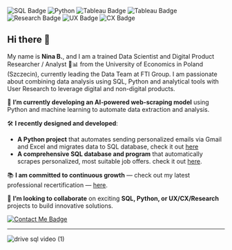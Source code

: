![SQL Badge](https://img.shields.io/badge/SQL-FFD700) ![Python](https://img.shields.io/badge/Python-006400) ![Tableau Badge](https://img.shields.io/badge/DataVisualisation-8A2BE2) 
![Tableau Badge](https://img.shields.io/badge/DataAnalysis-007ACC?style=flat-square) ![Research Badge](https://img.shields.io/badge/Research%20-FF0000?style=flat-square) ![UX Badge](https://img.shields.io/badge/UX-800000?style=flat-square) ![CX Badge](https://img.shields.io/badge/CX-660000?style=flat-square)







## Hi there 👋 

My name is **Nina B.**, and I am a trained Data Scientist and Digital Product Researcher / Analyst 🐍📊 from the University of Economics in Poland (Szczecin), currently leading the Data Team at FTI Group. 
I am passionate about combining data analysis using SQL, Python and analytical tools with User Research to leverage digital and non-digital products.

:seedling: **I’m currently developing an AI-powered web-scraping model** using Python and machine learning
to automate data extraction and analysis.

:hammer_and_wrench: **I recently designed and developed**:  
- **A Python project** that automates sending personalized emails via Gmail and Excel and migrates data to SQL database, check it out [here](https://github.com/ninryt/automated-email-sender)
- **A comprehensive SQL database and program** that automatically scrapes personalized, most suitable job offers. check it out [here](https://github.com/ninryt/python-sql-web_jobscraper).

:books: **I am committed to continuous growth** — check out my latest professional recertification  — [here](./recertification.md).

:handshake: **I’m looking to collaborate** on exciting **SQL, Python, or UX/CX/Research** projects to build innovative solutions.


[![Contact Me Badge](https://img.shields.io/badge/Contact%20Me-FFD700?style=for-the-badge&logo=gmail&logoColor=black)](mailto:nbryttel@gmail.com)

---


![drive sql video (1)](https://github.com/user-attachments/assets/4b950894-6614-446f-bcca-703cffe53c77)
<!--
**ninryt/ninryt** is a ✨ _special_ ✨ repository because its `README.md` (this file) appears on your GitHub profile.

Here are some ideas to get you started:

- 🔭 I’m currently working on ...
- 🌱 I’m currently learning ...
- 👯 I’m looking to collaborate on ...
- 🤔 I’m looking for help with ...
- 💬 Ask me about ...
- 📫 How to reach me: ...
- 😄 Pronouns: ...
- ⚡ Fun fact: ...
-->
